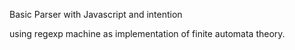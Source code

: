 Basic Parser with Javascript and intention

using regexp machine as implementation of finite automata theory.
